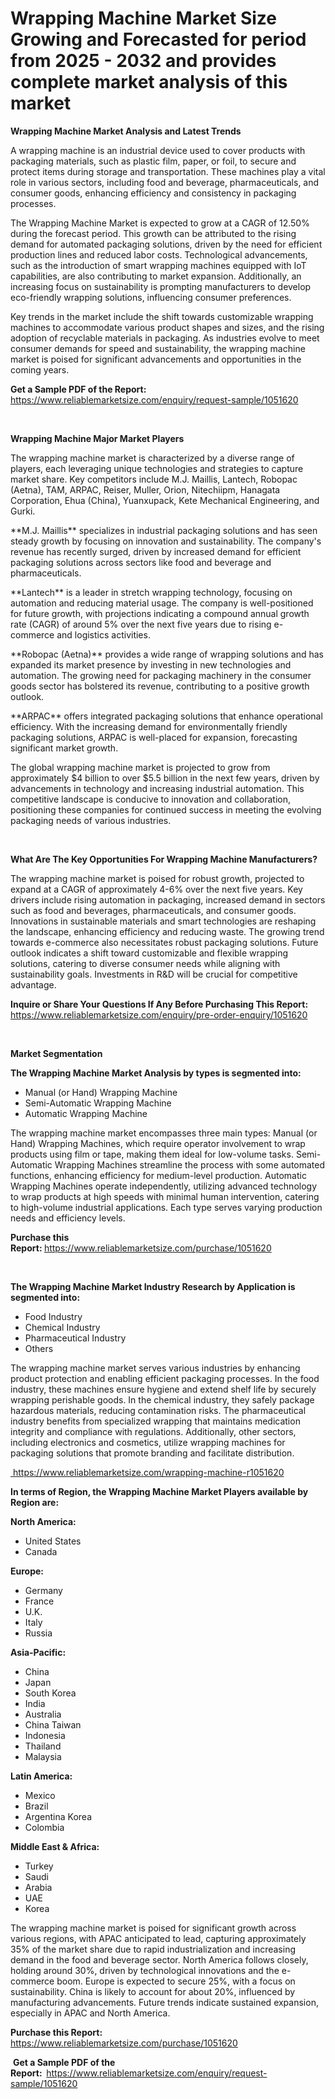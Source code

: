 <p><h1>Wrapping Machine Market Size Growing and Forecasted for period from 2025 - 2032 and provides complete market analysis of this market</h1></p><p><strong>Wrapping Machine Market Analysis and Latest Trends</strong></p>
<p><p>A wrapping machine is an industrial device used to cover products with packaging materials, such as plastic film, paper, or foil, to secure and protect items during storage and transportation. These machines play a vital role in various sectors, including food and beverage, pharmaceuticals, and consumer goods, enhancing efficiency and consistency in packaging processes.</p><p>The Wrapping Machine Market is expected to grow at a CAGR of 12.50% during the forecast period. This growth can be attributed to the rising demand for automated packaging solutions, driven by the need for efficient production lines and reduced labor costs. Technological advancements, such as the introduction of smart wrapping machines equipped with IoT capabilities, are also contributing to market expansion. Additionally, an increasing focus on sustainability is prompting manufacturers to develop eco-friendly wrapping solutions, influencing consumer preferences.</p><p>Key trends in the market include the shift towards customizable wrapping machines to accommodate various product shapes and sizes, and the rising adoption of recyclable materials in packaging. As industries evolve to meet consumer demands for speed and sustainability, the wrapping machine market is poised for significant advancements and opportunities in the coming years.</p></p>
<p><strong>Get a Sample PDF of the Report:&nbsp;</strong> <a href="https://www.reliablemarketsize.com/enquiry/request-sample/1051620?utm_campaign=3015&utm_medium=2&utm_source=Github&utm_content=ia&utm_term=16042025&utm_id=wrapping-machine">https://www.reliablemarketsize.com/enquiry/request-sample/1051620</a></p>
<p>&nbsp;</p>
<p><strong>Wrapping Machine Major Market Players</strong></p>
<p><p>The wrapping machine market is characterized by a diverse range of players, each leveraging unique technologies and strategies to capture market share. Key competitors include M.J. Maillis, Lantech, Robopac (Aetna), TAM, ARPAC, Reiser, Muller, Orion, Nitechiipm, Hanagata Corporation, Ehua (China), Yuanxupack, Kete Mechanical Engineering, and Gurki.</p><p>**M.J. Maillis** specializes in industrial packaging solutions and has seen steady growth by focusing on innovation and sustainability. The company's revenue has recently surged, driven by increased demand for efficient packaging solutions across sectors like food and beverage and pharmaceuticals.</p><p>**Lantech** is a leader in stretch wrapping technology, focusing on automation and reducing material usage. The company is well-positioned for future growth, with projections indicating a compound annual growth rate (CAGR) of around 5% over the next five years due to rising e-commerce and logistics activities.</p><p>**Robopac (Aetna)** provides a wide range of wrapping solutions and has expanded its market presence by investing in new technologies and automation. The growing need for packaging machinery in the consumer goods sector has bolstered its revenue, contributing to a positive growth outlook.</p><p>**ARPAC** offers integrated packaging solutions that enhance operational efficiency. With the increasing demand for environmentally friendly packaging solutions, ARPAC is well-placed for expansion, forecasting significant market growth.</p><p>The global wrapping machine market is projected to grow from approximately $4 billion to over $5.5 billion in the next few years, driven by advancements in technology and increasing industrial automation. This competitive landscape is conducive to innovation and collaboration, positioning these companies for continued success in meeting the evolving packaging needs of various industries.</p></p>
<p>&nbsp;</p>
<p><strong>What Are The Key Opportunities For Wrapping Machine Manufacturers?</strong></p>
<p><p>The wrapping machine market is poised for robust growth, projected to expand at a CAGR of approximately 4-6% over the next five years. Key drivers include rising automation in packaging, increased demand in sectors such as food and beverages, pharmaceuticals, and consumer goods. Innovations in sustainable materials and smart technologies are reshaping the landscape, enhancing efficiency and reducing waste. The growing trend towards e-commerce also necessitates robust packaging solutions. Future outlook indicates a shift toward customizable and flexible wrapping solutions, catering to diverse consumer needs while aligning with sustainability goals. Investments in R&D will be crucial for competitive advantage.</p></p>
<p><strong>Inquire or Share Your Questions If Any Before Purchasing This Report:</strong> <a href="https://www.reliablemarketsize.com/enquiry/pre-order-enquiry/1051620?utm_campaign=3015&utm_medium=2&utm_source=Github&utm_content=ia&utm_term=16042025&utm_id=wrapping-machine">https://www.reliablemarketsize.com/enquiry/pre-order-enquiry/1051620</a></p>
<p>&nbsp;</p>
<p><strong>Market Segmentation</strong></p>
<p><strong>The Wrapping Machine Market Analysis by types is segmented into:</strong></p>
<p><ul><li>Manual (or Hand) Wrapping Machine</li><li>Semi-Automatic Wrapping Machine</li><li>Automatic Wrapping Machine</li></ul></p>
<p><p>The wrapping machine market encompasses three main types: Manual (or Hand) Wrapping Machines, which require operator involvement to wrap products using film or tape, making them ideal for low-volume tasks. Semi-Automatic Wrapping Machines streamline the process with some automated functions, enhancing efficiency for medium-level production. Automatic Wrapping Machines operate independently, utilizing advanced technology to wrap products at high speeds with minimal human intervention, catering to high-volume industrial applications. Each type serves varying production needs and efficiency levels.</p></p>
<p><strong>Purchase this Report:&nbsp;</strong><a href="https://www.reliablemarketsize.com/purchase/1051620?utm_campaign=3015&utm_medium=2&utm_source=Github&utm_content=ia&utm_term=16042025&utm_id=wrapping-machine">https://www.reliablemarketsize.com/purchase/1051620</a></p>
<p>&nbsp;</p>
<p><strong>The Wrapping Machine Market Industry Research by Application is segmented into:</strong></p>
<p><ul><li>Food Industry</li><li>Chemical Industry</li><li>Pharmaceutical Industry</li><li>Others</li></ul></p>
<p><p>The wrapping machine market serves various industries by enhancing product protection and enabling efficient packaging processes. In the food industry, these machines ensure hygiene and extend shelf life by securely wrapping perishable goods. In the chemical industry, they safely package hazardous materials, reducing contamination risks. The pharmaceutical industry benefits from specialized wrapping that maintains medication integrity and compliance with regulations. Additionally, other sectors, including electronics and cosmetics, utilize wrapping machines for packaging solutions that promote branding and facilitate distribution.</p></p>
<p><a href="https://www.reliablemarketsize.com/wrapping-machine-r1051620?utm_campaign=3015&utm_medium=2&utm_source=Github&utm_content=ia&utm_term=16042025&utm_id=wrapping-machine">&nbsp;https://www.reliablemarketsize.com/wrapping-machine-r1051620</a></p>
<p><strong>In terms of Region, the Wrapping Machine Market Players available by Region are:</strong></p>
<p>
    <p> <strong> North America: </strong>
        <ul>
            <li>United States</li>
            <li>Canada</li>
        </ul>
        </p> 
    <p> <strong> Europe: </strong>
        <ul>
            <li>Germany</li>
            <li>France</li>
            <li>U.K.</li>
            <li>Italy</li>
            <li>Russia</li>
        </ul>
        </p> 
    <p> <strong> Asia-Pacific: </strong>
        <ul>
            <li>China</li>
            <li>Japan</li>
            <li>South Korea</li>
            <li>India</li>
            <li>Australia</li>
            <li>China Taiwan</li>
            <li>Indonesia</li>
            <li>Thailand</li>
            <li>Malaysia</li>
        </ul>
        </p> 
    <p> <strong> Latin America: </strong>
        <ul>
            <li>Mexico</li>
            <li>Brazil</li>
            <li>Argentina Korea</li>
            <li>Colombia</li>
        </ul>
        </p> 
    <p> <strong> Middle East & Africa: </strong>
        <ul>
            <li>Turkey</li>
            <li>Saudi</li>
            <li>Arabia</li>
            <li>UAE</li>
            <li>Korea</li>
        </ul>
    </p>
    </p>
<p><p>The wrapping machine market is poised for significant growth across various regions, with APAC anticipated to lead, capturing approximately 35% of the market share due to rapid industrialization and increasing demand in the food and beverage sector. North America follows closely, holding around 30%, driven by technological innovations and the e-commerce boom. Europe is expected to secure 25%, with a focus on sustainability. China is likely to account for about 20%, influenced by manufacturing advancements. Future trends indicate sustained expansion, especially in APAC and North America.</p></p>
<p><strong>Purchase this Report: </strong><a href="https://www.reliablemarketsize.com/purchase/1051620?utm_campaign=3015&utm_medium=2&utm_source=Github&utm_content=ia&utm_term=16042025&utm_id=wrapping-machine">https://www.reliablemarketsize.com/purchase/1051620</a></p>
<p>&nbsp;<strong>Get a Sample PDF of the Report:&nbsp;&nbsp;</strong><a href="https://www.reliablemarketsize.com/enquiry/request-sample/1051620?utm_campaign=3015&utm_medium=2&utm_source=Github&utm_content=ia&utm_term=16042025&utm_id=wrapping-machine">https://www.reliablemarketsize.com/enquiry/request-sample/1051620</a></p>
<p><strong></strong></p>
<p><p></p><p></p><p></p></p>
